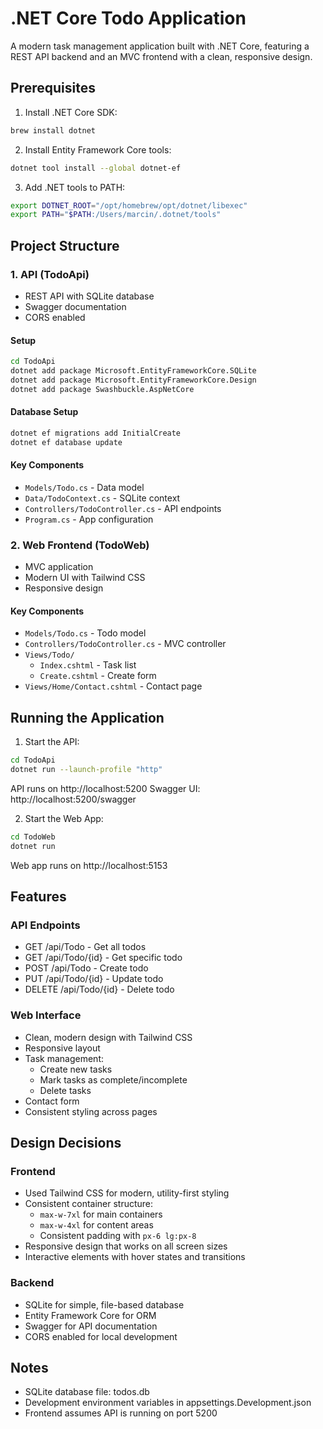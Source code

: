 # .NET Core Todo Application

A modern task management application built with .NET Core, featuring a REST API backend and an MVC frontend with a clean, responsive design.

## Prerequisites

1. Install .NET Core SDK:
```bash
brew install dotnet
```

2. Install Entity Framework Core tools:
```bash
dotnet tool install --global dotnet-ef
```

3. Add .NET tools to PATH:
```bash
export DOTNET_ROOT="/opt/homebrew/opt/dotnet/libexec"
export PATH="$PATH:/Users/marcin/.dotnet/tools"
```

## Project Structure

### 1. API (TodoApi)
- REST API with SQLite database
- Swagger documentation
- CORS enabled

#### Setup
```bash
cd TodoApi
dotnet add package Microsoft.EntityFrameworkCore.SQLite
dotnet add package Microsoft.EntityFrameworkCore.Design
dotnet add package Swashbuckle.AspNetCore
```

#### Database Setup
```bash
dotnet ef migrations add InitialCreate
dotnet ef database update
```

#### Key Components
- `Models/Todo.cs` - Data model
- `Data/TodoContext.cs` - SQLite context
- `Controllers/TodoController.cs` - API endpoints
- `Program.cs` - App configuration

### 2. Web Frontend (TodoWeb)
- MVC application
- Modern UI with Tailwind CSS
- Responsive design

#### Key Components
- `Models/Todo.cs` - Todo model
- `Controllers/TodoController.cs` - MVC controller
- `Views/Todo/`
  - `Index.cshtml` - Task list
  - `Create.cshtml` - Create form
- `Views/Home/Contact.cshtml` - Contact page

## Running the Application

1. Start the API:
```bash
cd TodoApi
dotnet run --launch-profile "http"
```
API runs on http://localhost:5200
Swagger UI: http://localhost:5200/swagger

2. Start the Web App:
```bash
cd TodoWeb
dotnet run
```
Web app runs on http://localhost:5153

## Features

### API Endpoints
- GET /api/Todo - Get all todos
- GET /api/Todo/{id} - Get specific todo
- POST /api/Todo - Create todo
- PUT /api/Todo/{id} - Update todo
- DELETE /api/Todo/{id} - Delete todo

### Web Interface
- Clean, modern design with Tailwind CSS
- Responsive layout
- Task management:
  - Create new tasks
  - Mark tasks as complete/incomplete
  - Delete tasks
- Contact form
- Consistent styling across pages

## Design Decisions

### Frontend
- Used Tailwind CSS for modern, utility-first styling
- Consistent container structure:
  - `max-w-7xl` for main containers
  - `max-w-4xl` for content areas
  - Consistent padding with `px-6 lg:px-8`
- Responsive design that works on all screen sizes
- Interactive elements with hover states and transitions

### Backend
- SQLite for simple, file-based database
- Entity Framework Core for ORM
- Swagger for API documentation
- CORS enabled for local development

## Notes
- SQLite database file: todos.db
- Development environment variables in appsettings.Development.json
- Frontend assumes API is running on port 5200